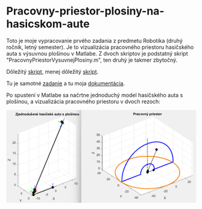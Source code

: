 # Pracovny-priestor-plosiny-na-hasicskom-aute
Toto je moje vypracovanie prvého zadania z predmetu Robotika (druhý ročník, letný semester). Je to vizualizácia pracovného priestoru hasičského auta s výsuvnou plošinou v Matlabe. Z dvoch skriptov je podstatný skript "PracovnyPriestorVysuvnejPlosiny.m", ten druhý je takmer zbytočný.

Dôležitý [skript](PracovnyPriestorVysuvnejPlosiny.m), menej dôležitý [skript](vypocetT08preVysuvnuPlosinu.m).

Tu je samotné [zadanie](RobZad1.pdf) a tu moja [dokumentácia](zad1_dokumentacia.pdf).

Po spustení v Matlabe sa načrtne jednoduchý model hasičského auta s plošinou, a vizualizácia pracovného priestoru v dvoch rezoch:

![Vizualizácia pracovného priestoru](pracovnyPriestor.png)

